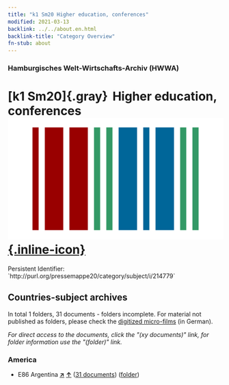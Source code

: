 ```yaml
---
title: "k1 Sm20 Higher education, conferences"
modified: 2021-03-13
backlink: ../../about.en.html
backlink-title: "Category Overview"
fn-stub: about
---
```


### Hamburgisches Welt-Wirtschafts-Archiv (HWWA)

# [k1 Sm20]{.gray}&#8201; Higher education, conferences &#160; [![Wikidata](/images/Wikidata-logo.svg "Wikidata"){.inline-icon}](http://www.wikidata.org/entity/Q104700190)

<div class="hint">Persistent Identifier: `http://purl.org/pressemappe20/category/subject/i/214779`</div>







## Countries-subject archives





In total 1 folders, 31 documents - folders incomplete.
For material not published as folders, please check the [digitized micro-films](/film/h1_sh.de.html) (in German).

_For direct access to the documents, click the "(xy documents)" link, for folder information use the "(folder)" link._



### America

- E86 Argentina [**&nearr;**](../../../geo/i/141692/about.en.html "Argentina (all folders)") [**&uarr;**](../../../geo/about.en.html#E86 "Country category system") (<a href="https://pm20.zbw.eu/iiifview/folder/sh/141692,214779" title="about: Argentina : Higher education, conferences" target="_blank">31 documents</a>) ([folder](../../../../folder/sh/1416xx/141692/2147xx/214779/about.en.html))








